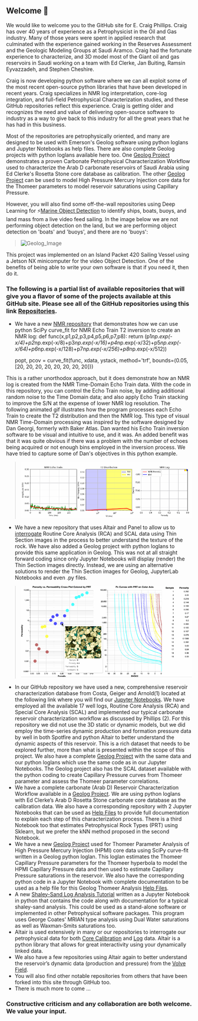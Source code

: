 ## Welcome 👋

<!--
**Philliec459/Philliec459** is a ✨ _special_ ✨ repository because its `README.md` (this file) appears on your GitHub profile.

Here are some ideas to get you started:

- 🔭 I’m currently working on ...
- 🌱 I’m currently learning ...
- 👯 I’m looking to collaborate on ...
- 🤔 I’m looking for help with ...
- 💬 Ask me about ...
- 📫 How to reach me: ...
- 😄 Pronouns: ...
- ⚡ Fun fact: ...
-->

We would like to welcome you to the GitHub site for E. Craig Phillips. Craig has over 40 years of experience as a Petrophysicist in the Oil and Gas industry. Many of those years were spent in applied research that culminated with the experience gained working in the Reserves Assessment and the Geologic Modeling Groups at Saudi Aramco. Craig had the fortunate experience to characterize, and 3D model most of the Giant oil and gas reservoirs in Saudi working on a team with Ed Clerke, Jan Buiting, Ramsin Eyvazzadeh, and Stephen Cheshire. 

Craig is now developing python software where we can all exploit some of the most recent open-source python libraries that have been developed in recent years. Craig specializes in NMR log interpretation, core-log integration, and full-field Petrophysical Characterization studies, and these GitHub repositories reflect this experience. Craig is getting older and recognizes the need and value of delivering open-source software to industry as a way to give back to this industry for all the great years that he has had in this business.

Most of the repositories are petrophysically oriented, and many are designed to be used with Emerson's Geolog software using python loglans and Jupyter Notebooks as help files. There are also complete Geolog projects with python loglans available here too. One [Geolog Project](https://github.com/Philliec459/Geolog-Used-to-Automate-the-Characterization-Workflow-using-Clerkes-Rosetta-Stone-calibration-data) demonstrates a proven Carbonate Petrophysical Characterization Workflow used to characterize the Arab D carbonate reservoirs of Saudi Arabia using Ed Clerke's Rosetta Stone core database as calibration. The other [Geolog Project](https://github.com/Philliec459/Geolog-Used-to-Model-Thomeer-Parameters-from-High-Pressure-Mercury-Injection-Data) can be used to model High Pressure Mercury Injection core data for the Thomeer parameters to model reservoir saturations using Capillary Pressure. 

However, you will also find some off-the-wall repositories using Deep Learning for ⚡[Marine Object Detection](https://github.com/Philliec459/Jetson-Inference-Pytorch-SSD-used-to-Detect-Marine-Objects-using-JP4.4) to identify ships, boats, buoys, and land mass from a live video feed sailing. In the image below we are not performing object detection on the land, but we are performing object detection on 'boats' and 'buoys', and there are no 'buoys': 

>![Geolog_Image](Sailboat_ID_using_AI_cropped.gif)

This project was implemented on an Island Packet 420 Sailing Vessel using a Jetson NX minicomputer for the video Object Detection. One of the benefits of being able to write your own software is that if you need it, then do it.

### The following is a partial list of available repositories that will give you a flavor of some of the projects available at this GitHub site. Please see all of the GitHub repositories using this link [Repositories]( https://github.com/Philliec459?tab=repositories).
- We have a new [NMR repository](https://github.com/Philliec459/NMR-Echo-Train-Inversion-to-created-a-typical-NMR-log) that demonstrates how we can use python SciPy curve_fit for NMR Echo Train T2 inversion to create an NMR log:
    def func(x,p1,p2,p3,p4,p5,p6,p7,p8):
        return (p1*np.exp(-x/4)+p2*np.exp(-x/8)+p3*np.exp(-x/16)+p4*np.exp(-x/32)+p5*np.exp(-x/64)+p6*np.exp(-x/128)+p7*np.exp(-x/256)+p8*np.exp(-x/512))

    popt, pcov = curve_fit(func, xdata, ystack, method='trf', bounds=(0.05, [20, 20, 20, 20, 20, 20, 20, 20]))

This is a rather unorthodox approach, but it does demonstrate how an NMR log is created from the NMR Time-Domain Echo Train data. With the code in this repository, you can control the Echo Train noise, by adding additional random noise to the Time Domain data; and also apply Echo Train stacking to improve the S/N at the expense of lower NMR log resolution. The following animated gif illustrates how the program processes each Echo Train to create the T2 distribution and then the NMR log. This type of visual NMR Time-Domain processing was inspired by the software designed by Dan Georgi, formerly with Baker Atlas. Dan wanted his Echo Train inversion software to be visual and intuitive to use, and it was. An added benefit was that it was quite obvious if there was a problem with the number of echoes being acquired or not enough bins employed in the inversion process. We have tried to capture some of Dan's objectives in this python example.

>![Geolog_Image](NMR_log.gif)

- We have a new repository that uses Altair and Panel to allow us to [interrogate](https://github.com/Philliec459/View-Thin-Section-Images-from-a-Porosity-Permeability-Cross-Plot-using-Python-Altair) Routine Core Analysis (RCA) and SCAL data using Thin Section images in the process to better understand the texture of the rock. We have also added a Geolog project with python loglans to provide this same application in Geolog. This was not at all straight forward coding since only Jupyter Notebooks will display (render) the Thin Section images directly. Instead, we are using an alternative solutions to render the Thin Section images for Geolog, JupyterLab Notebooks and even .py files. 

>![Geolog_Image](k-phi_with_Pc_ts.gif)

-	In our GitHub repository we have used a new, comprehensive reservoir characterization database from Costa, Geiger and Arnold(1) located at the following link where you will find our [Jupyter Notebooks](https://github.com/Philliec459/Jupyter-Notebooks_for-Characterization-of-a-New-Open-Source-Carbonate-Reservoir-Benchmarking-Case-St). We have employed all the available 17 well logs, Routine Core Analysis (RCA) and Special Core Analysis (SCAL) and implemented our typical carbonate reservoir characterization workflow as discussed by Phillips (2). For this repository we did not use the 3D static or dynamic models, but we did employ the time-series dynamic production and formation pressure data by well in both Spotfire and python Altair to better understand the dynamic aspects of this reservoir. This is a rich dataset that needs to be explored further, more than what is presented within the scope of this project. We also have a complete [Geolog Project](https://github.com/Philliec459/Characterization-of-a-New-Open-Source-Carbonate-Reservoir-Benchmarking-Case-Study-by-Costa) with the same data and our python loglans which use the same code as in our Jupyter Notebooks. The Geolog project also has the SCAL dataset available with the python coding to create Capillary Pressure curves from Thomeer parameter and assess the Thomeer parameter correlations. 
-	We have a complete carbonate (Arab D) Reservoir Characterization Workflow available in a [Geolog Project](https://github.com/Philliec459/Geolog-Used-to-Automate-the-Characterization-Workflow-using-Clerkes-Rosetta-Stone-calibration-data). We are using python loglans with Ed Clerke’s Arab D Rosetta Stone carbonate core database as the calibration data. We also have a corresponding repository with 2 Jupyter Notebooks that can be used as [Help Files](https://github.com/Philliec459/NEW-Carbonate-Characterization-Workflow-Jupiter-Notebook-Modules-with-Clerke-Arab-D-Calibration-Data) to provide full documentation to explain each step of this characterization process. There is a third Notebook too that estimates Petrophysical Rock Types (PRT) using Sklearn, but we prefer the kNN method proposed in the second Notebook. 
-	We have a new [Geolog Project](https://github.com/Philliec459/Geolog-Used-to-Model-Thomeer-Parameters-from-High-Pressure-Mercury-Injection-Data) used for Thomeer Parameter Analysis of High Pressure Mercury Injection (HPMI) core data using SciPy curve-fit written in a Geolog python loglan. This loglan estimates the Thomeer Capillary Pressure parameters for the Thomeer hyperbola to model the HPMI Capillary Pressure data and then used to estimate Capillary Pressure saturations in the reservoir. We also have the corresponding python code in a Jupyter Notebook with complete documentation to be used as a help file for this Geolog Thomeer Analysis [Help Files](https://github.com/Philliec459/Thomeer-Used-to-Model-High-Pressure-Mercury-Injection-Core-Data). 
-	A new [Shaley-Sand Log Analysis Tutorial](https://github.com/Philliec459/NEW-Shaley-Sand-Log-Analysis-Tutorial-using-Combined-NMR-and-Conventional-Logs) written as a Jupyter Notebook in python that contains the code along with documentation for a typical shaley-sand  analysis. This could be used as a stand-alone software or implemented in other Petrophysical software packages. This program uses George Coates' MRIAN type analysis using Dual Water saturations as well as Waxman-Smits saturations too. 
-	Altair is used extensively in many or our repositories to interrogate our petrophysical data for both [Core Calibration](https://github.com/Philliec459/Altair-used-to-Select-Samples-from-Poro-Perm-Cross-Plot-to-Display-the-respective-Pc-Curves) and [Log](https://github.com/Philliec459/Geolog-Python-Loglan-use-of-Altair-to-Interrogate-Log-Analysis-data) data. Altair is a python library that allows for great interactivity using your dynamically linked data. 
-	We also have a few repositories using Altair again to better understand the reservoir’s dynamic data (production and pressure) from the [Volve Field](https://github.com/Philliec459/Altair-used-to-Visualize-and-Interrogate-well-by-well-Production-Data-from-Volve-Field). 
-	You will also find other notable repositories from others that have been forked into this site through GitHub too.
-	There is much more to come …

### Constructive criticism and any collaboration are both welcome. We value your input.  
